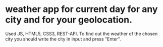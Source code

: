 # weather app for current day for any city and for your geolocation.

Used JS, HTML5, CSS3, REST-API.
 To find out the weather of the chosen city you should write the city in input and press "Enter".
